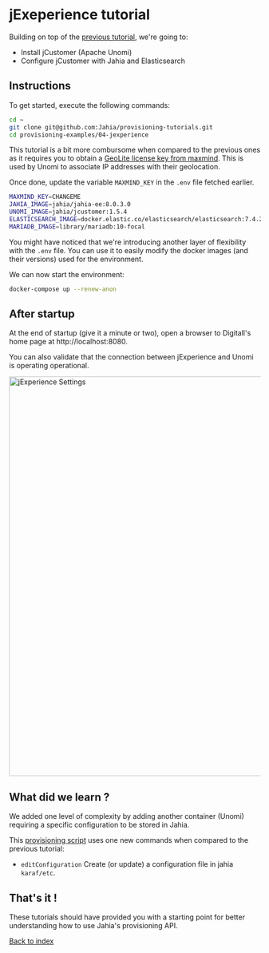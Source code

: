 # jExeperience tutorial

Building on top of the [previous tutorial](../03-augmented-search), we're going to:

* Install jCustomer (Apache Unomi)
* Configure jCustomer with Jahia and Elasticsearch

## Instructions

To get started, execute the following commands:

```bash
cd ~
git clone git@github.com:Jahia/provisioning-tutorials.git
cd provisioning-examples/04-jexperience
```

This tutorial is a bit more combursome when compared to the previous ones as it requires you to obtain a [GeoLite license key from maxmind]( https://dev.maxmind.com/geoip/geoip2/geolite2/). This is used by Unomi to associate IP addresses with their geolocation.

Once done, update the variable `MAXMIND_KEY` in the `.env` file fetched earlier.

```bash
MAXMIND_KEY=CHANGEME
JAHIA_IMAGE=jahia/jahia-ee:8.0.3.0
UNOMI_IMAGE=jahia/jcustomer:1.5.4
ELASTICSEARCH_IMAGE=docker.elastic.co/elasticsearch/elasticsearch:7.4.2
MARIADB_IMAGE=library/mariadb:10-focal
```

You might have noticed that we're introducing another layer of flexibility with the `.env` file. You can use it to easily modify the docker images (and their versions) used for the environment. 

We can now start the environment:
```bash
docker-compose up --renew-anon
```

## After startup

At the end of startup (give it a minute or two), open a browser to Digitall's home page at http://localhost:8080.

You can also validate that the connection between jExperience and Unomi is operating operational.

<img width="800" alt="jExperience Settings" src="https://user-images.githubusercontent.com/5667028/113959331-a8827800-97f0-11eb-815c-0cff08874484.png">


## What did we learn ?

We added one level of complexity by adding another container (Unomi) requiring a specific configuration to be stored in Jahia.

This [provisioning script](./provisioning.yaml) uses one new commands when compared to the previous tutorial:

* `editConfiguration` Create (or update) a configuration file in jahia `karaf/etc`.

## That's it !

These tutorials should have provided you with a starting point for better understanding how to use Jahia's provisioning API.

[Back to index](../)
